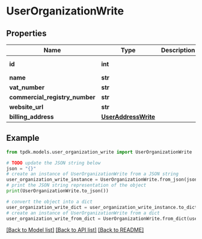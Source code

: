 # UserOrganizationWrite



## Properties

Name | Type | Description | Notes
------------ | ------------- | ------------- | -------------
**id** | **int** |  | [optional] [readonly] 
**name** | **str** |  | 
**vat_number** | **str** |  | [optional] 
**commercial_registry_number** | **str** |  | [optional] 
**website_url** | **str** |  | [optional] 
**billing_address** | [**UserAddressWrite**](UserAddressWrite.md) |  | [optional] 

## Example

```python
from tpdk.models.user_organization_write import UserOrganizationWrite

# TODO update the JSON string below
json = "{}"
# create an instance of UserOrganizationWrite from a JSON string
user_organization_write_instance = UserOrganizationWrite.from_json(json)
# print the JSON string representation of the object
print(UserOrganizationWrite.to_json())

# convert the object into a dict
user_organization_write_dict = user_organization_write_instance.to_dict()
# create an instance of UserOrganizationWrite from a dict
user_organization_write_from_dict = UserOrganizationWrite.from_dict(user_organization_write_dict)
```
[[Back to Model list]](../README.md#documentation-for-models) [[Back to API list]](../README.md#documentation-for-api-endpoints) [[Back to README]](../README.md)


